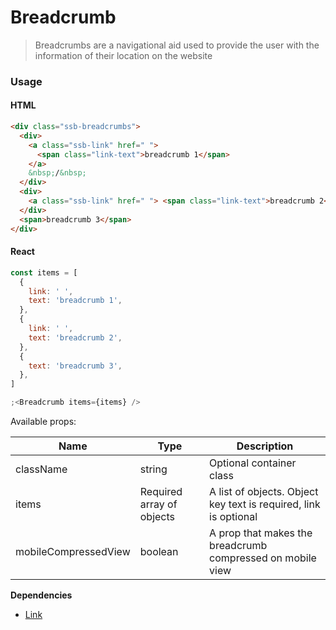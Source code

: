 # Breadcrumb

> Breadcrumbs are a navigational aid used to provide the user with the information of their location on the website

### Usage

#### HTML

```html
<div class="ssb-breadcrumbs">
  <div>
    <a class="ssb-link" href=" ">
      <span class="link-text">breadcrumb 1</span>
    </a>
    &nbsp;/&nbsp;
  </div>
  <div>
    <a class="ssb-link" href=" "> <span class="link-text">breadcrumb 2</span> </a>&nbsp;/&nbsp;
  </div>
  <span>breadcrumb 3</span>
</div>
```

#### React

```jsx harmony
const items = [
  {
    link: ' ',
    text: 'breadcrumb 1',
  },
  {
    link: ' ',
    text: 'breadcrumb 2',
  },
  {
    text: 'breadcrumb 3',
  },
]

;<Breadcrumb items={items} />
```

Available props:

| Name                 | Type                      | Description                                                      |
| -------------------- | ------------------------- | ---------------------------------------------------------------- |
| className            | string                    | Optional container class                                         |
| items                | Required array of objects | A list of objects. Object key text is required, link is optional |
| mobileCompressedView | boolean                   | A prop that makes the breadcrumb compressed on mobile view       |

**Dependencies**

- [Link](../Link)
